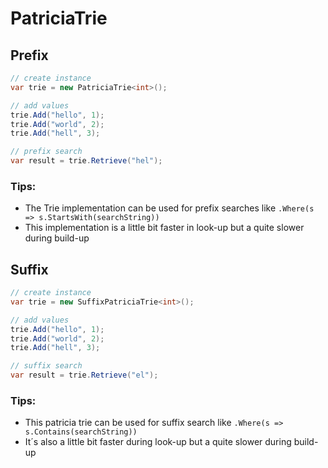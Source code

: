 # PatriciaTrie

## Prefix

```csharp
// create instance
var trie = new PatriciaTrie<int>();

// add values
trie.Add("hello", 1);
trie.Add("world", 2);
trie.Add("hell", 3);

// prefix search
var result = trie.Retrieve("hel");
```

### Tips:

* The Trie implementation can be used for prefix searches like `.Where(s => s.StartsWith(searchString))`
* This implementation is a little bit faster in look-up but a quite slower during build-up

## Suffix

```csharp
// create instance
var trie = new SuffixPatriciaTrie<int>();

// add values
trie.Add("hello", 1);
trie.Add("world", 2);
trie.Add("hell", 3);

// suffix search
var result = trie.Retrieve("el");
```

### Tips:

* This patricia trie can be used for suffix search like `.Where(s => s.Contains(searchString))`
* It´s also a little bit faster during look-up but a quite slower during build-up